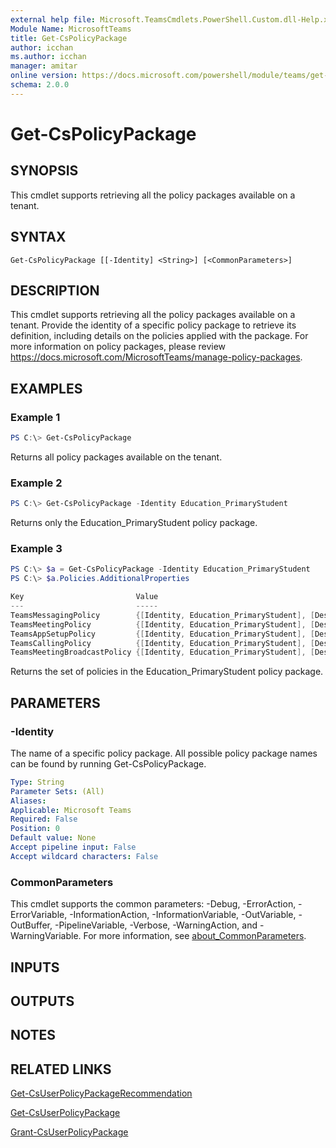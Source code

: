 ```yaml
---
external help file: Microsoft.TeamsCmdlets.PowerShell.Custom.dll-Help.xml
Module Name: MicrosoftTeams
title: Get-CsPolicyPackage
author: icchan
ms.author: icchan
manager: amitar
online version: https://docs.microsoft.com/powershell/module/teams/get-cspolicypackage
schema: 2.0.0
---
```


# Get-CsPolicyPackage

## SYNOPSIS

This cmdlet supports retrieving all the policy packages available on a tenant.

## SYNTAX

```
Get-CsPolicyPackage [[-Identity] <String>] [<CommonParameters>]
```

## DESCRIPTION

This cmdlet supports retrieving all the policy packages available on a tenant. Provide the identity of a specific policy package to retrieve its definition, including details on the policies applied with the package.
For more information on policy packages, please review https://docs.microsoft.com/MicrosoftTeams/manage-policy-packages.

## EXAMPLES

### Example 1
```powershell
PS C:\> Get-CsPolicyPackage
```

Returns all policy packages available on the tenant.

### Example 2
```powershell
PS C:\> Get-CsPolicyPackage -Identity Education_PrimaryStudent
```

Returns only the Education_PrimaryStudent policy package.

### Example 3
```powershell
PS C:\> $a = Get-CsPolicyPackage -Identity Education_PrimaryStudent
PS C:\> $a.Policies.AdditionalProperties

Key                         Value
---                         -----
TeamsMessagingPolicy        {[Identity, Education_PrimaryStudent], [Description, This is an Education_PrimarySt…
TeamsMeetingPolicy          {[Identity, Education_PrimaryStudent], [Description, This is an Education_PrimarySt…
TeamsAppSetupPolicy         {[Identity, Education_PrimaryStudent], [Description, This is an Education_PrimarySt…
TeamsCallingPolicy          {[Identity, Education_PrimaryStudent], [Description, This is an Education_PrimarySt…
TeamsMeetingBroadcastPolicy {[Identity, Education_PrimaryStudent], [Description, This is an Education_PrimarySt…
```

Returns the set of policies in the Education_PrimaryStudent policy package.

## PARAMETERS

### -Identity

The name of a specific policy package. All possible policy package names can be found by running Get-CsPolicyPackage.

```yaml
Type: String
Parameter Sets: (All)
Aliases:
Applicable: Microsoft Teams
Required: False
Position: 0
Default value: None
Accept pipeline input: False
Accept wildcard characters: False
```

### CommonParameters
This cmdlet supports the common parameters: -Debug, -ErrorAction, -ErrorVariable, -InformationAction, -InformationVariable, -OutVariable, -OutBuffer, -PipelineVariable, -Verbose, -WarningAction, and -WarningVariable. For more information, see [about_CommonParameters](https://go.microsoft.com/fwlink/?LinkID=113216).

## INPUTS

## OUTPUTS

## NOTES

## RELATED LINKS

[Get-CsUserPolicyPackageRecommendation](Get-CsUserPolicyPackageRecommendation.md)

[Get-CsUserPolicyPackage](Get-CsUserPolicyPackage.md)

[Grant-CsUserPolicyPackage](Grant-CsUserPolicyPackage.md)
